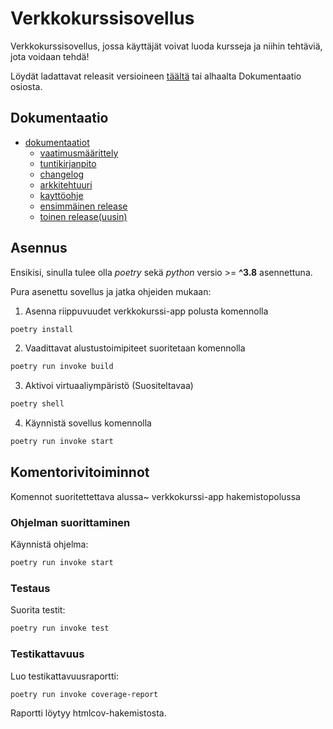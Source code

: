 # Verkkokurssisovellus
Verkkokurssisovellus, jossa käyttäjät voivat luoda kursseja ja niihin tehtäviä, jota voidaan tehdä!


Löydät ladattavat releasit versioineen [täältä](https://github.com/paulikarels/ot-harjoitustyo/releases) tai alhaalta Dokumentaatio osiosta.

##  Dokumentaatio

- [dokumentaatiot](https://github.com/paulikarels/ot-harjoitustyo/tree/main/dokumentaatio)
  - [vaatimusmäärittely](https://github.com/paulikarels/ot-harjoitustyo/blob/main/dokumentaatio/vaatimusmaarittely.md)
  - [tuntikirjanpito](https://github.com/paulikarels/ot-harjoitustyo/blob/main/dokumentaatio/tuntikirjanpito.md)
  - [changelog](https://github.com/paulikarels/ot-harjoitustyo/blob/main/dokumentaatio/changelog.md)
  - [arkkitehtuuri](https://github.com/paulikarels/ot-harjoitustyo/blob/main/dokumentaatio/arkkitehtuuri.md)
  - [kayttöohje](https://github.com/paulikarels/ot-harjoitustyo/blob/main/dokumentaatio/kayttoohje.md)
  - [ensimmäinen release](https://github.com/paulikarels/ot-harjoitustyo/releases/tag/viikko5)
  - [toinen release(uusin)](https://github.com/paulikarels/ot-harjoitustyo/releases/tag/viikko6)



## Asennus
Ensikisi, sinulla tulee olla *poetry* sekä *python* versio >= **^3.8** asennettuna.

Pura asenettu sovellus ja jatka ohjeiden mukaan:

1. Asenna riippuvuudet verkkokurssi-app polusta komennolla

```bash
poetry install
```

2. Vaadittavat alustustoimipiteet suoritetaan komennolla

```bash
poetry run invoke build
```
3. Aktivoi virtuaaliympäristö (Suositeltavaa)

```bash
poetry shell
```


4. Käynnistä sovellus komennolla

```bash
poetry run invoke start
```

## Komentorivitoiminnot
Komennot suoritettettava alussa~ verkkokurssi-app hakemistopolussa
### Ohjelman suorittaminen

Käynnistä ohjelma:

```bash
poetry run invoke start
```

### Testaus

Suorita testit:

```bash
poetry run invoke test
```

### Testikattavuus

Luo testikattavuusraportti:

```bash
poetry run invoke coverage-report
```

Raportti löytyy htmlcov-hakemistosta.

